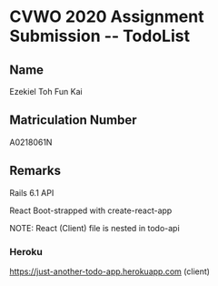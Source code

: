 # CVWO 2020 Assignment Submission -- TodoList

## Name

Ezekiel Toh Fun Kai

## Matriculation Number

A0218061N

## Remarks

Rails 6.1 API

React Boot-strapped with create-react-app

NOTE: React (Client) file is nested in todo-api

### Heroku

https://just-another-todo-app.herokuapp.com (client)
